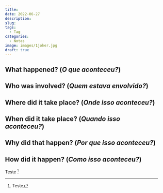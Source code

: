 ```yaml
---
title: 
date: 2022-06-27
description: 
slug: 
tags:
  - Tag
categories:
  - Notas
image: images/1joker.jpg
draft: true
---
```


## What happened? (*O que aconteceu?*)

## Who was involved? (*Quem estava envolvido?*)

## Where did it take place? (*Onde isso aconteceu?*)

## When did it take place? (*Quando isso aconteceu?*)

## Why did that happen? (*Por que isso aconteceu?*)

## How did it happen? (*Como isso aconteceu?*)


Teste [^1]
[^1]: Teste